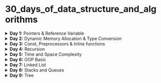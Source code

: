 # 30_days_of_data_structure_and_algorithms

<details>
<summary><b>Day 1:</b> Pointers & Reference Variable</summary>

* [Pointers](https://www.geeksforgeeks.org/pointers-in-c-and-c-set-1-introduction-arithmetic-and-array/)
* [Pointer Arithmetic in C](https://www.javatpoint.com/pointer-arithmetic-in-c)
* [Relationship Between Arrays and Pointers](https://www.programiz.com/c-programming/c-pointers-arrays)
* [Character Array and Character Pointer](https://overiq.com/c-programming-101/character-array-and-character-pointer-in-c/)
* [Double Pointer](https://www.geeksforgeeks.org/double-pointer-pointer-pointer-c/)
* [Reference Variable](https://www.geeksforgeeks.org/references-in-c/)

</details>
<details>
<summary><b>Day 2:</b> Dynamic Memory Allocation & Type Conversion</summary>

* [New and Delete](https://www.geeksforgeeks.org/new-and-delete-operators-in-cpp-for-dynamic-memory/)
* [Type Conversion](https://www.geeksforgeeks.org/type-conversion-in-c/)

</details>
<details>
<summary><b>Day 3:</b> Const, Preprocessors & Inline functions</summary>

+ [Const Keywords](https://www.studytonight.com/cpp/const-keyword.php)
+ [Preprocessors](https://www.geeksforgeeks.org/cc-preprocessors/#:~:text=Macros%3A%20Macros%20are%20a%20piece,used%20to%20define%20a%20macro.)
+ [Inline Functions](https://www.geeksforgeeks.org/inline-functions-cpp/)

</details>

<details>
<summary><b>Day 4:</b> Recursion</summary>

+ [Recursion](https://www.geeksforgeeks.org/recursion/)
+ [Keypad]https://www.geeksforgeeks.org/find-possible-words-phone-digits/)
+ [Subsequences of A String](https://www.geeksforgeeks.org/print-subsequences-string/)
+ [Fibonacci Series](https://www.tutorialspoint.com/cplusplus-program-to-find-fibonacci-numbers-using-recursion)
+ [Merge Sort](https://www.geeksforgeeks.org/merge-sort/)
+ [Binary Search](https://www.geeksforgeeks.org/binary-search/)

</details>

<details>
<summary><b>Day 5:</b> Time and Space Complexity</summary>

+ [Time Complexity](https://www.freecodecamp.org/news/time-complexity-of-algorithms/#:~:text=So%2C%20the%20time%20complexity%20is,terms%20of%20the%20time%20complexity.)
+ [Space Complexity](https://en.wikipedia.org/wiki/Space_complexity#:~:text=The%20space%20complexity%20of%20an,a%20program%20and%20produce%20output.)

</details>

<details>
<summary><b>Day 6:</b> OOP Basic</summary>

+ [Classes & Objects](https://www.geeksforgeeks.org/c-classes-and-objects/)
+ [Constructors & Destructors](https://www.studytonight.com/cpp/constructors-and-destructors-in-cpp.php#:~:text=Constructors%20are%20special%20class%20functions,to%20destroy%20the%20class%20object.)
+ ['this' Keyword](https://www.geeksforgeeks.org/this-pointer-in-c/)
+ [Shallow Copy & Deep Copy](https://www.geeksforgeeks.org/shallow-copy-and-deep-copy-in-c/)
+ [Initializer List](https://www.geeksforgeeks.org/when-do-we-use-initializer-list-in-c/)
+ [Constant Memeber Functions](https://www.tutorialspoint.com/const-member-functions-in-cplusplus#:~:text=The%20const%20member%20functions%20are,by%20any%20type%20of%20object.)
+ [Static Members](https://www.tutorialspoint.com/cplusplus/cpp_static_members.htm#:~:text=When%20we%20declare%20a%20member,no%20other%20initialization%20is%20present.)
+ [Operator Overloading](https://www.geeksforgeeks.org/operator-overloading-c/)

</details>

<details>
<summary><b>Day 7:</b> Linked List</summary>

+ [Singly Linked List](https://www.codesdope.com/blog/article/c-linked-lists-in-c-singly-linked-list/)
+ [Recursive Insertion & Traversal](https://www.geeksforgeeks.org/recursive-insertion-and-traversal-linked-list/)
+ [Recursive Deletion](https://www.geeksforgeeks.org/delete-linked-list-using-recursion/)
+ [Doubly Linked List](https://www.geeksforgeeks.org/doubly-linked-list/)
+ [Circular Linked List](https://www.geeksforgeeks.org/circular-singly-linked-list-insertion/)

</details>

<details>
<summary><b>Day 8:</b> Stacks and Queues</summary>

+ [Stacks using Array](https://www.tutorialspoint.com/cplusplus-program-to-implement-stack-using-array)
+ [Stacks using Linked List](https://www.tutorialspoint.com/cplusplus-program-to-implement-stack-using-linked-list)
+ [Queues using Array](https://www.tutorialspoint.com/cplusplus-program-to-implement-queue-using-array)
+ [Queues using Linked List](https://www.tutorialspoint.com/cplusplus-program-to-implement-queue-using-linked-list#:~:text=A%20queue%20is%20an%20abstract,removed%20first%20in%20a%20queue.)

</details>

<details>
<summary><b>Day 9:</b> Tree</summary>

+ [Tree](https://www.geeksforgeeks.org/c-programs-gq/tree-programs-gq/)
+ [Binary Tree](https://www.geeksforgeeks.org/binary-tree-set-1-introduction/)
+ [BST](https://www.geeksforgeeks.org/binary-search-tree-set-1-search-and-insertion/)

</details>